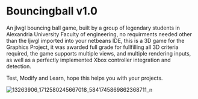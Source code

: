 # Bouncingball v1.0

An jlwgl bouncing ball game, built by a group of legendary students in Alexandria University Faculty of engineering,
no requirments needed other than the ljwgl imported into your netbeans IDE, this is a 3D game for the Graphics Project,
it was awarded full grade for fullfilling all 3D criteria required, the game supports multiple views, and multiple rendering
inputs, as well as a perfectly implemented Xbox controller integration and detection.

Test, Modify and Learn, hope this helps you with your projects.


![13263906_1712580245667018_5841745869862368711_n](https://cloud.githubusercontent.com/assets/10212354/22993348/6017da10-f3cb-11e6-8b23-9317e89abd73.jpg)
